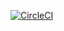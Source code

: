 [![CircleCI](https://circleci.com/gh/AlanH25/ProductCatalog/tree/master.svg?style=svg)](https://circleci.com/gh/AlanH25/ProductCatalog/tree/master)
